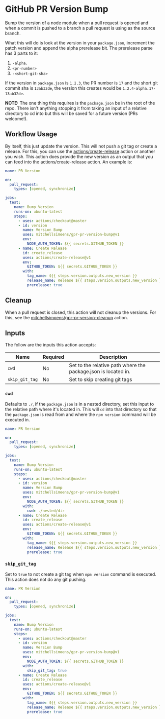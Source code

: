 # GitHub PR Version Bump

Bump the version of a node module when a pull request is opened and when a commit is pushed to a branch a pull request
is using as the source branch.

What this will do is look at the version in your `package.json`, increment the patch version and append the alpha
prerelease bit. The prerelease parse has 3 parts to it:

1. `-alpha.`
2. `<pr-number>`
3. `-<short-git-sha>`

If the version in `package.json` is `1.2.3`, the PR number is `17` and the short git commit sha is `13ab32de`, the
version this creates would be `1.2.4-alpha.17-13ab32de`.

**NOTE:** The one thing this requires is the `package.json` be in the root of the repo. There isn't anything stopping
it from taking an input of a relative directory to cd into but this will be saved for a future version (PRs welcome!).

## Workflow Usage

By itself, this just update the version. This will not push a git tag or create a release. For this, you can use the
[actions/create-release](https://github.com/actions/create-release) action or another you wish. This action does
provide the new version as an output that you can feed into the actions/create-release action. An example is:

```yaml
name: PR Version

on:
  pull_request:
    types: [opened, synchronize]

jobs:
  test:
    name: Bump Version
    runs-on: ubuntu-latest
    steps:
      - uses: actions/checkout@master
      - id: version
        name: Version Bump
        uses: mitchellsimoens/gpr-pr-version-bump@v1
        env:
          NODE_AUTH_TOKEN: ${{ secrets.GITHUB_TOKEN }}
      - name: Create Release
        id: create_release
        uses: actions/create-release@v1
        env:
          GITHUB_TOKEN: ${{ secrets.GITHUB_TOKEN }}
        with:
          tag_name: ${{ steps.version.outputs.new_version }}
          release_name: Release ${{ steps.version.outputs.new_version }}
          prerelease: true
```

## Cleanup

When a pull request is closed, this action will not cleanup the versions. For this, see the
[mitchellsimoens/gpr-pr-version-cleanup](https://github.com/mitchellsimoens/gpr-pr-version-cleanup) action.

## Inputs

The follow are the inputs this action accepts:

| Name           | Required | Description                                                    |
|----------------|----------|----------------------------------------------------------------|
| `cwd`          | No       | Set to the relative path where the package.json is located in. |
| `skip_git_tag` | No       | Set to skip creating git tags                                  |

### `cwd`

Defaults to `./`, if the `package.json` is in a nested directory, set this input to the relative path where it's
located in. This will `cd` into that directory so that the `package.json` is read from and where the `npm version`
command will be executed in.

```yaml
name: PR Version

on:
  pull_request:
    types: [opened, synchronize]

jobs:
  test:
    name: Bump Version
    runs-on: ubuntu-latest
    steps:
      - uses: actions/checkout@master
      - id: version
        name: Version Bump
        uses: mitchellsimoens/gpr-pr-version-bump@v1
        env:
          NODE_AUTH_TOKEN: ${{ secrets.GITHUB_TOKEN }}
        with:
          cwd: ./nested/dir
      - name: Create Release
        id: create_release
        uses: actions/create-release@v1
        env:
          GITHUB_TOKEN: ${{ secrets.GITHUB_TOKEN }}
        with:
          tag_name: ${{ steps.version.outputs.new_version }}
          release_name: Release ${{ steps.version.outputs.new_version }}
          prerelease: true
```

### `skip_git_tag`

Set to `true` to not create a git tag when `npm version` command is executed. This action does not do any git pushing.

```yaml
name: PR Version

on:
  pull_request:
    types: [opened, synchronize]

jobs:
  test:
    name: Bump Version
    runs-on: ubuntu-latest
    steps:
      - uses: actions/checkout@master
      - id: version
        name: Version Bump
        uses: mitchellsimoens/gpr-pr-version-bump@v1
        env:
          NODE_AUTH_TOKEN: ${{ secrets.GITHUB_TOKEN }}
        with:
          skip_git_tag: true
      - name: Create Release
        id: create_release
        uses: actions/create-release@v1
        env:
          GITHUB_TOKEN: ${{ secrets.GITHUB_TOKEN }}
        with:
          tag_name: ${{ steps.version.outputs.new_version }}
          release_name: Release ${{ steps.version.outputs.new_version }}
          prerelease: true
```
